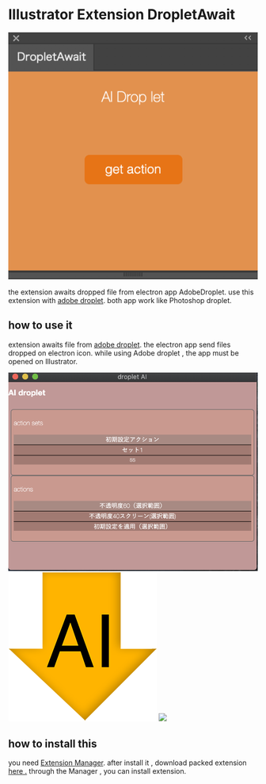 <h1>Illustrator Extension DropletAwait</h1>

<img src="./mdImg/dropAwait.png">

<p>
    the extension awaits dropped file from electron app AdobeDroplet.
    use this extension with <a href="https://github.com/tokyosheep/AdobeDropLet">adobe droplet</a>.
    both app work like Photoshop droplet.
</p>

<h2>how to use it</h2>

<p>
    extension awaits file from <a href="https://github.com/tokyosheep/AdobeDropLet">adobe droplet</a>. the electron app
    send files dropped on electron icon. while using Adobe droplet , the app must be opened on Illustrator.
</p>

<img src="./mdImg/electronSide.png">

<img src="./mdImg/icon.png">

<img src="./mdImg/droplet.gif">

<h2>how to install this</h2>

<p>
    you need <a href="https://install.anastasiy.com/">Extension Manager</a>.
    after install it , download packed extension <a href="kawano-shuji.com/strage/DropletAwait.zxp">here .</a>
    through the Manager , you can install extension.
</p>